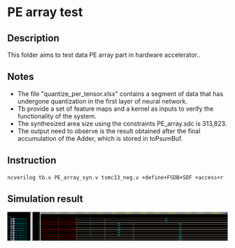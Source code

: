# PE array test

## Description
This folder aims to test data PE array part in hardware accelerator..

## Notes

- The file "quantize_per_tensor.xlsx" contains a segment of data that has undergone quantization in the first layer of neural network.
- Tb provide a set of feature maps and a kernel as inputs to verify the functionality of the system.
- The synthesized area size using the constraints PE_array.sdc is 313,823.
- The output need to observe is the result obtained after the final accumulation of the Adder, which is stored in toPsumBuf.

## Instruction

```
ncverilog tb.v PE_array_syn.v tsmc13_neg.v +define+FSDB+SDF +access+r
```

## Simulation result

![image](./image/simulation.png "This is a sample image.")
